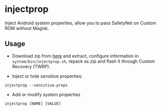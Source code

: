 # injectprop

Inject Android system properties, allow you to pass SafetyNet on Custom ROM without Magisk.

## Usage

- Download zip from [here](https://github.com/HuskyDG/injectprop/releases/tag/latest)  and extract, configure information in `system/bin/injectprop.sh`, repack as zip and flash it through Custom Recovery (TWRP).

- Inject or hide sensitive properties:

```
injectprop --sensitive-props
```

- Add or modify system properties
```
injectprop [NAME] [VALUE]
```
